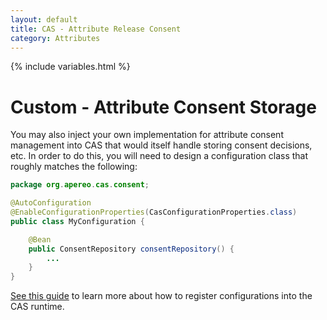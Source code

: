 ```yaml
---
layout: default
title: CAS - Attribute Release Consent
category: Attributes
---
```


{% include variables.html %}

# Custom - Attribute Consent Storage

You may also inject your own implementation for attribute consent management
into CAS that would itself handle storing consent decisions, etc. In order
to do this, you will need to design a configuration class that roughly matches the following:

```java
package org.apereo.cas.consent;

@AutoConfiguration
@EnableConfigurationProperties(CasConfigurationProperties.class)
public class MyConfiguration {

    @Bean
    public ConsentRepository consentRepository() {
        ...
    }
}
```

[See this guide](../configuration/Configuration-Management-Extensions.html) to
learn more about how to register configurations into the CAS runtime.
